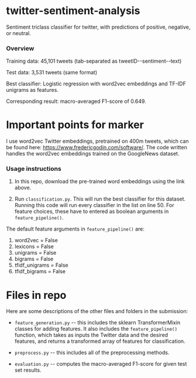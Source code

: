 # twitter-sentiment-analysis
Sentiment triclass classifier for twitter, with predictions of positive, negative, or neutral.

### Overview

Training data: 45,101 tweets (tab-separated as tweetID--sentiment--text)

Test data: 3,531 tweets (same format)

Best classifier: Logistic regression with word2vec embeddings and TF-IDF unigrams as features.

Corresponding result: macro-averaged F1-score of 0.649.


# Important points for marker

I use word2vec Twitter embeddings, pretrained on 400m tweets, which can be found here: https://www.fredericgodin.com/software/. The code written handles the word2vec embeddings trained on the GoogleNews dataset.

### Usage instructions

1. In this repo, download the pre-trained word embeddings using the link above.

2. Run `classification.py`. This will run the best classifier for this dataset. Running this code will run every classifier in the list on line 50. For feature choices, these have to entered as boolean arguments in `feature_pipeline()`. 

The default feature arguments in `feature_pipeline()` are:

1. word2vec = False
2. lexicons = False 
3. unigrams = False
4. bigrams = False 
5. tfidf_unigrams = False 
6. tfidf_bigrams = False

# Files in repo

Here are some descriptions of the other files and folders in the submission:

* ```feature_generation.py``` -- this includes the sklearn TransformerMixin classes for adding features. It also includes the `feature_pipeline()` function, which takes as inputs the Twitter data and the desired features, and returns a transformed array of features for classification.

* ```preprocess.py``` -- this includes all of the preprocessing methods. 

* ```evaluation.py``` -- computes the macro-averaged F1-score for given test set results.
